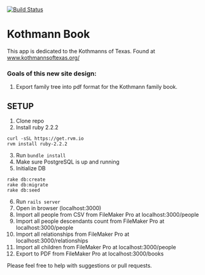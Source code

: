 [![Build Status](https://travis-ci.org/mahcloud/KothmannBook.svg?branch=master)](https://travis-ci.org/mahcloud/KothmannBook)
# Kothmann Book
This app is dedicated to the Kothmanns of Texas. Found at www.kothmannsoftexas.org/

### Goals of this new site design:

1. Export family tree into pdf format for the Kothmann family book.

## SETUP

1. Clone repo
2. Install ruby 2.2.2
  ```
  curl -sSL https://get.rvm.io
  rvm install ruby-2.2.2
  ```
3. Run `bundle install`
4. Make sure PostgreSQL is up and running
5. Initialize DB
  ```
  rake db:create
  rake db:migrate
  rake db:seed
  ```
6. Run `rails server`
7. Open in browser (localhost:3000)
8. Import all people from CSV from FileMaker Pro at localhost:3000/people
9. Import all people descendants count from FileMaker Pro at localhost:3000/people
10. Import all relationships from FileMaker Pro at localhost:3000/relationships
11. Import all children from FileMaker Pro at localhost:3000/people
12. Export to PDF from FileMaker Pro at localhost:3000/books

Please feel free to help with suggestions or pull requests.
